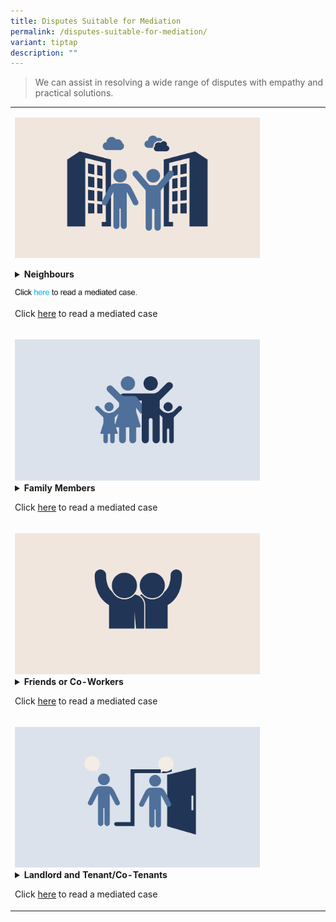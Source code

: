 ```yaml
---
title: Disputes Suitable for Mediation
permalink: /disputes-suitable-for-mediation/
variant: tiptap
description: ""
---
```

<blockquote>
<p>We can assist in resolving a wide range of disputes with empathy and practical
solutions.</p>
</blockquote>
<p></p>
<table style="minWidth: 75px">
<colgroup>
<col>
<col>
<col>
</colgroup>
<tbody>
<tr>
<td rowspan="1" colspan="3">
<p></p><a class="isomer-image-wrapper" href="/neighbour-dispute/"><img style="width: 80%;" height="auto" width="100%" alt="" src="/images/Web Revamp pics/WEB GRAPHICS/Neighbours_2.png"></a>
<p></p>
<div data-type="detailGroup" class="isomer-accordion-group isomer-accordion isomer-accordion-white">
<details class="isomer-details">
<summary><strong>Neighbours</strong>
</summary>
<div data-type="detailsContent" class="isomer-details-content">
<ul data-tight="true" class="tight">
<li>
<p>Air-con condensation</p>
</li>
<li>
<p>Animal related issues</p>
</li>
<li>
<p>Cigarette smoke</p>
</li>
<li>
<p>Dripping of water</p>
</li>
<li>
<p>Encroachment into property</p>
</li>
<li>
<p>Harassment (must be deemed by Police as non-arrest able)</p>
</li>
<li>
<p>Interfering with property</p>
</li>
<li>
<p>Littering</p>
</li>
<li>
<p>Noise disturbance from activities outside of lodging</p>
</li>
<li>
<p>Noise disturbance from activities within lodging</p>
</li>
<li>
<p>Obstruction of common corridor</p>
</li>
<li>
<p>Online falsehood</p>
</li>
<li>
<p>Online harassment (must be deemed by Police as non-arrestable)</p>
</li>
<li>
<p>Religious practices</p>
</li>
<li>
<p>Smell</p>
</li>
<li>
<p>Smoke</p>
</li>
<li>
<p>Surveillance and privacy issues</p>
</li>
<li>
<p>Trespassin</p>
<p></p>
<p></p>
</li>
</ul>
</div>
</details>
</div>
<p></p><a class="isomer-image-wrapper" href="/neighbour-dispute/"><img style="width: 40%;" height="auto" width="100%" alt="" src="/images/Web Revamp pics/WEB GRAPHICS/Asset_80.png"></a>
<p></p>
<p></p>
<p>Click <a href="/neighbour-dispute/" rel="noopener nofollow" target="_blank">here</a> to
read a mediated case</p>
<p></p>
</td>
</tr>
<tr>
<td rowspan="1" colspan="3">
<p></p>
<div class="isomer-image-wrapper">
<img style="width: 80%;" height="auto" width="100%" alt="" src="/images/Web Revamp pics/WEB GRAPHICS/Family_1.png">
</div>
<div data-type="detailGroup" class="isomer-accordion-group isomer-accordion isomer-accordion-white">
<details class="isomer-details">
<summary><strong>Family Members</strong>
</summary>
<div data-type="detailsContent" class="isomer-details-content">
<ul data-tight="true" class="tight">
<li>
<p><strong>Access to elderly parents</strong>
</p>
</li>
<li>
<p><strong>Access to other family members</strong>
</p>
</li>
<li>
<p><strong>Care and maintenance of elderly parents</strong>
</p>
</li>
<li>
<p><strong>Care and maintenance of other family members</strong>
</p>
</li>
<li>
<p><strong>Disagreement on living arrangements</strong>
</p>
</li>
<li>
<p><strong>Harassment <em>(must be deemed by Police as non-arrestable)</em></strong>
</p>
</li>
<li>
<p><strong>Interest free monetary matters <em>(for amount less than $5000)</em></strong>
</p>
</li>
<li>
<p><strong>Online falsehood</strong>
</p>
</li>
<li>
<p><strong>Online harassment <em>(must be deemed by Police as non-arrestable)</em></strong>
</p>
</li>
<li>
<p><strong>Unacceptable conduct</strong>
</p>
</li>
</ul>
<hr>
</div>
</details>
</div>
<p>Click <a href="/family-dispute/" rel="noopener nofollow" target="_blank">here</a> to
read a mediated case</p>
</td>
</tr>
<tr>
<td rowspan="1" colspan="3">
<p></p>
<div class="isomer-image-wrapper">
<img style="width: 80%;" height="auto" width="100%" alt="" src="/images/Web Revamp pics/WEB GRAPHICS/Friends_1.png">
</div>
<div data-type="detailGroup" class="isomer-accordion-group isomer-accordion isomer-accordion-white">
<details class="isomer-details">
<summary><strong>Friends or Co-Workers</strong>
</summary>
<div data-type="detailsContent" class="isomer-details-content">
<ul data-tight="true" class="tight">
<li>
<p><strong>Harassment <em>(must be deemed by Police as non-arrestable)</em></strong>
</p>
</li>
<li>
<p><strong>Interest free monetary matters <em>(for amount less than $5000)</em></strong>
</p>
</li>
<li>
<p><strong>Online falsehood</strong>
</p>
</li>
<li>
<p><strong>Online harassment <em>(must be deemed by Police as non-arrestable)</em></strong>
</p>
</li>
<li>
<p><strong>Unacceptable conduct</strong>
</p>
</li>
</ul>
</div>
</details>
</div>
<p>Click <a href="/friends-or-coworker-dispute/" rel="noopener nofollow" target="_blank">here</a> to
read a mediated case</p>
</td>
</tr>
<tr>
<td rowspan="1" colspan="3">
<p></p>
<div class="isomer-image-wrapper">
<img style="width: 80%;" height="auto" width="100%" alt="" src="/images/Web Revamp pics/WEB GRAPHICS/Landlord_1.png">
</div>
<div data-type="detailGroup" class="isomer-accordion-group isomer-accordion isomer-accordion-white">
<details class="isomer-details">
<summary><strong>Landlord and Tenant/Co-Tenants</strong>
</summary>
<div data-type="detailsContent" class="isomer-details-content">
<p><strong>Non-contractual matters regarding living arrangements and includes:</strong>
</p>
<ul data-tight="true" class="tight">
<li>
<p><strong>Damage to property</strong>
</p>
</li>
<li>
<p><strong>Disagreement on living arrangements</strong>
</p>
</li>
<li>
<p><strong>Harassment <em>(must be deemed by Police as non-arrestable)</em></strong>
</p>
</li>
<li>
<p><strong>Interest free monetary matters <em>(for amount less than $5000)</em></strong>
</p>
</li>
<li>
<p><strong>Online falsehood</strong>
</p>
</li>
<li>
<p><strong>Online harassment <em>(must be deemed by Police as non-arrestable)</em></strong>
</p>
</li>
<li>
<p><strong>Payment of miscellaneous expenses</strong>
</p>
</li>
<li>
<p><strong>Problems with rented property</strong>
</p>
</li>
<li>
<p><strong>Unacceptable conduct</strong>
</p>
</li>
</ul>
</div>
</details>
</div>
<p>Click <a href="/landlord-tenant-dispute/" rel="noopener nofollow" target="_blank">here</a> to
read a mediated case</p>
</td>
</tr>
</tbody>
</table>
<p></p>
<p></p>
<p></p>
<p></p>
<p></p>